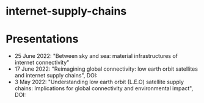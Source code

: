 # internet-supply-chains

# Presentations
- 25 June 2022: "Between sky and sea: material infrastructures of internet connectivity"
- 17 June 2022: "Reimagining global connectivity: low earth orbit satellites and internet supply chains", DOI:
- 3 May 2022: "Understanding low earth orbit (L.E.O) satellite supply chains: Implications for global connectivity and environmental impact", DOI:
